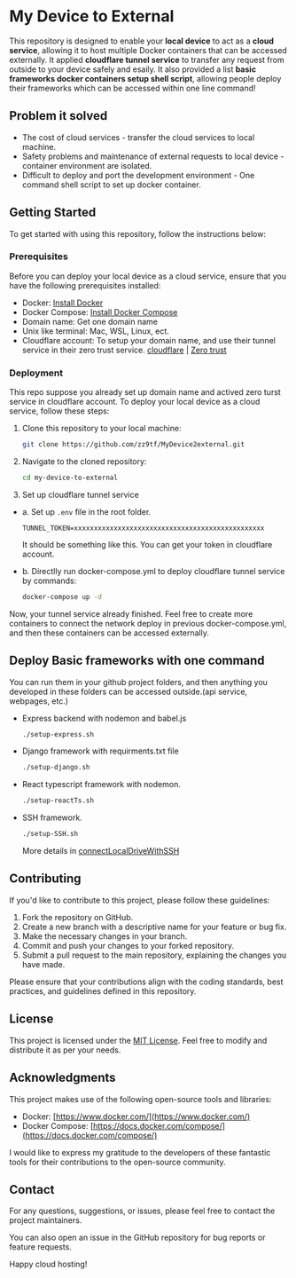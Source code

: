 # My Device to External

This repository is designed to enable your **local device** to act as a **cloud service**, allowing it to host multiple Docker containers that can be accessed externally. It applied **cloudflare tunnel service** to transfer any request from outside to your device safely and esaily. It also provided a list **basic frameworks docker containers setup shell script**, allowing people deploy their frameworks which can be accessed within one line command!

## Problem it solved
  - The cost of cloud services - transfer the cloud services to local machine.
  - Safety problems and maintenance of external requests to local device - container environment are isolated.
  - Difficult to deploy and port the development environment - One command shell script to set up docker container.

## Getting Started

To get started with using this repository, follow the instructions below:

### Prerequisites

Before you can deploy your local device as a cloud service, ensure that you have the following prerequisites installed:

- Docker: [Install Docker](https://docs.docker.com/get-docker/)
- Docker Compose: [Install Docker Compose](https://docs.docker.com/compose/install/)
- Domain name: Get one domain name
- Unix like terminal: Mac, WSL, Linux, ect.
- Cloudflare account: To setup your domain name, and use their tunnel service in their zero trust service. [cloudflare](https://www.cloudflare.com/) | [Zero trust](https://developers.cloudflare.com/cloudflare-one/setup/)

### Deployment

This repo suppose you already set up domain name and actived zero turst service in cloudflare account. To deploy your local device as a cloud service, follow these steps:

1. Clone this repository to your local machine:

   ```bash
   git clone https://github.com/zz9tf/MyDevice2external.git
   ```

2. Navigate to the cloned repository:

   ```bash
   cd my-device-to-external
   ```

3. Set up cloudflare tunnel service

- a. Set up `.env` file in the root folder.

     ```.env
     TUNNEL_TOKEN=xxxxxxxxxxxxxxxxxxxxxxxxxxxxxxxxxxxxxxxxxxxxxxxx
     ```
     It should be something like this. You can get your token in cloudflare account.

- b. Directlly run docker-compose.yml to deploy cloudflare tunnel service by commands:
    ```bash
    docker-compose up -d
    ```

Now, your tunnel service already finished. Feel free to create more containers to connect the network deploy in previous docker-compose.yml, and then these containers can be accessed externally.

## Deploy Basic frameworks with one command

  You can run them in your github project folders, and then anything you developed in these folders can be accessed outside.(api service, webpages, etc.)

  - Express backend with nodemon and babel.js

    ```bash
    ./setup-express.sh
    ```
    
  - Django framework with requirments.txt file

    ```bash
    ./setup-django.sh
    ```

  - React typescript framework with nodemon.

    ```bash
    ./setup-reactTs.sh
    ```

  - SSH framework.

    ```bash
    ./setup-SSH.sh
    ```

    More details in [connectLocalDriveWithSSH](https://github.com/zz9tf/MyDevice2external/blob/main/connectLocalDriveWithSSH.md)

## Contributing

If you'd like to contribute to this project, please follow these guidelines:

1. Fork the repository on GitHub.
2. Create a new branch with a descriptive name for your feature or bug fix.
3. Make the necessary changes in your branch.
4. Commit and push your changes to your forked repository.
5. Submit a pull request to the main repository, explaining the changes you have made.

Please ensure that your contributions align with the coding standards, best practices, and guidelines defined in this repository.

## License

This project is licensed under the [MIT License](LICENSE). Feel free to modify and distribute it as per your needs.

## Acknowledgments

This project makes use of the following open-source tools and libraries:

- Docker: [https://www.docker.com/](https://www.docker.com/)
- Docker Compose: [https://docs.docker.com/compose/](https://docs.docker.com/compose/)

I would like to express my gratitude to the developers of these fantastic tools for their contributions to the open-source community.

## Contact

For any questions, suggestions, or issues, please feel free to contact the project maintainers.

You can also open an issue in the GitHub repository for bug reports or feature requests.

Happy cloud hosting!
